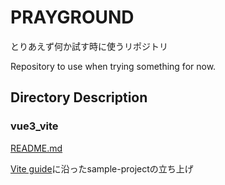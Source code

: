 # PRAYGROUND

とりあえず何か試す時に使うリポジトリ

Repository to use when trying something for now.

## Directory Description

### vue3_vite

[README.md](/vue3_vite/README.md)  

[Vite guide](https://vitejs.dev/guide/#scaffolding-your-first-vite-project)に沿ったsample-projectの立ち上げ  

